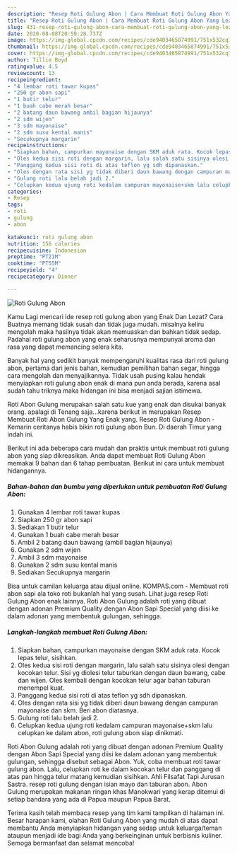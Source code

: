 ```yaml
---
description: "Resep Roti Gulung Abon | Cara Membuat Roti Gulung Abon Yang Lezat"
title: "Resep Roti Gulung Abon | Cara Membuat Roti Gulung Abon Yang Lezat"
slug: 431-resep-roti-gulung-abon-cara-membuat-roti-gulung-abon-yang-lezat
date: 2020-08-08T20:59:28.737Z
image: https://img-global.cpcdn.com/recipes/cde9403465874991/751x532cq70/roti-gulung-abon-foto-resep-utama.jpg
thumbnail: https://img-global.cpcdn.com/recipes/cde9403465874991/751x532cq70/roti-gulung-abon-foto-resep-utama.jpg
cover: https://img-global.cpcdn.com/recipes/cde9403465874991/751x532cq70/roti-gulung-abon-foto-resep-utama.jpg
author: Tillie Boyd
ratingvalue: 4.5
reviewcount: 13
recipeingredient:
- "4 lembar roti tawar kupas"
- "250 gr abon sapi"
- "1 butir telur"
- "1 buah cabe merah besar"
- "2 batang daun bawang ambil bagian hijaunya"
- "2 sdm wijen"
- "3 sdm mayonaise"
- "2 sdm susu kental manis"
- "Secukupnya margarin"
recipeinstructions:
- "Siapkan bahan, campurkan mayonaise dengan SKM aduk rata. Kocok lepas telur, sisihkan."
- "Oles kedua sisi roti dengan margarin, lalu salah satu sisinya olesi dengan kocokan telur. Sisi yg diolesi telur taburkan dengan daun bawang, cabe dan wijen. Oles kembali dengan kocokan telur agar bahan taburan menempel kuat."
- "Panggang kedua sisi roti di atas teflon yg sdh dipanaskan."
- "Oles dengan rata sisi yg tidak diberi daun bawang dengan campuran mayonaise dan skm. Beri abon diatasnya."
- "Gulung roti lalu belah jadi 2."
- "Celupkan kedua ujung roti kedalam campuran mayonaise+skm lalu celupkan ke dalam abon, roti gulung abon siap dinikmati."
categories:
- Resep
tags:
- roti
- gulung
- abon

katakunci: roti gulung abon 
nutrition: 156 calories
recipecuisine: Indonesian
preptime: "PT21M"
cooktime: "PT55M"
recipeyield: "4"
recipecategory: Dinner

---
```



![Roti Gulung Abon](https://img-global.cpcdn.com/recipes/cde9403465874991/751x532cq70/roti-gulung-abon-foto-resep-utama.jpg)

Kamu Lagi mencari ide resep roti gulung abon yang Enak Dan Lezat? Cara Buatnya memang tidak susah dan tidak juga mudah. misalnya keliru mengolah maka hasilnya tidak akan memuaskan dan bahkan tidak sedap. Padahal roti gulung abon yang enak seharusnya mempunyai aroma dan rasa yang dapat memancing selera kita.

Banyak hal yang sedikit banyak mempengaruhi kualitas rasa dari roti gulung abon, pertama dari jenis bahan, kemudian pemilihan bahan segar, hingga cara mengolah dan menyajikannya. Tidak usah pusing kalau hendak menyiapkan roti gulung abon enak di mana pun anda berada, karena asal sudah tahu triknya maka hidangan ini bisa menjadi sajian istimewa.

Roti Abon Gulung merupakan salah satu kue yang enak dan disukai banyak orang. apalagi di Tenang saja…karena berikut in merupakan Resep Membuat Roti Abon Gulung Yang Enak yang. Resep Roti Gulung Abon - Kemarin ceritanya habis bikin roti gulung abon Bun. Di daerah Timur yang indah ini.


Berikut ini ada beberapa cara mudah dan praktis untuk membuat roti gulung abon yang siap dikreasikan. Anda dapat membuat Roti Gulung Abon memakai 9 bahan dan 6 tahap pembuatan. Berikut ini cara untuk membuat hidangannya.

<!--inarticleads1-->

##### Bahan-bahan dan bumbu yang diperlukan untuk pembuatan Roti Gulung Abon:

1. Gunakan 4 lembar roti tawar kupas
1. Siapkan 250 gr abon sapi
1. Sediakan 1 butir telur
1. Gunakan 1 buah cabe merah besar
1. Ambil 2 batang daun bawang (ambil bagian hijaunya)
1. Gunakan 2 sdm wijen
1. Ambil 3 sdm mayonaise
1. Gunakan 2 sdm susu kental manis
1. Sediakan Secukupnya margarin


Bisa untuk camilan keluarga atau dijual online. KOMPAS.com - Membuat roti abon sapi ala toko roti bukanlah hal yang susah. Lihat juga resep Roti Gulung Abon enak lainnya. Roti Abon Gulung adalah roti yang dibuat dengan adonan Premium Quality dengan Abon Sapi Special yang diisi ke dalam adonan yang membentuk gulungan, sehingga. 

<!--inarticleads2-->

##### Langkah-langkah membuat Roti Gulung Abon:

1. Siapkan bahan, campurkan mayonaise dengan SKM aduk rata. Kocok lepas telur, sisihkan.
1. Oles kedua sisi roti dengan margarin, lalu salah satu sisinya olesi dengan kocokan telur. Sisi yg diolesi telur taburkan dengan daun bawang, cabe dan wijen. Oles kembali dengan kocokan telur agar bahan taburan menempel kuat.
1. Panggang kedua sisi roti di atas teflon yg sdh dipanaskan.
1. Oles dengan rata sisi yg tidak diberi daun bawang dengan campuran mayonaise dan skm. Beri abon diatasnya.
1. Gulung roti lalu belah jadi 2.
1. Celupkan kedua ujung roti kedalam campuran mayonaise+skm lalu celupkan ke dalam abon, roti gulung abon siap dinikmati.


Roti Abon Gulung adalah roti yang dibuat dengan adonan Premium Quality dengan Abon Sapi Special yang diisi ke dalam adonan yang membentuk gulungan, sehingga disebut sebagai Abon. Yuk, coba membuat roti tawar gulung abon. Lalu, celupkan roti ke dalam kocokan telur dan panggang di atas pan hingga telur matang kemudian sisihkan. Ahli Filsafat Tapi Jurusan Sastra. resep roti gulung dengan isian mayo dan taburan abon. Abon Gulung merupakan makanan ringan khas Manokwari yang kerap ditemui di setiap bandara yang ada di Papua maupun Papua Barat. 

Terima kasih telah membaca resep yang tim kami tampilkan di halaman ini. Besar harapan kami, olahan Roti Gulung Abon yang mudah di atas dapat membantu Anda menyiapkan hidangan yang sedap untuk keluarga/teman ataupun menjadi ide bagi Anda yang berkeinginan untuk berbisnis kuliner. Semoga bermanfaat dan selamat mencoba!
